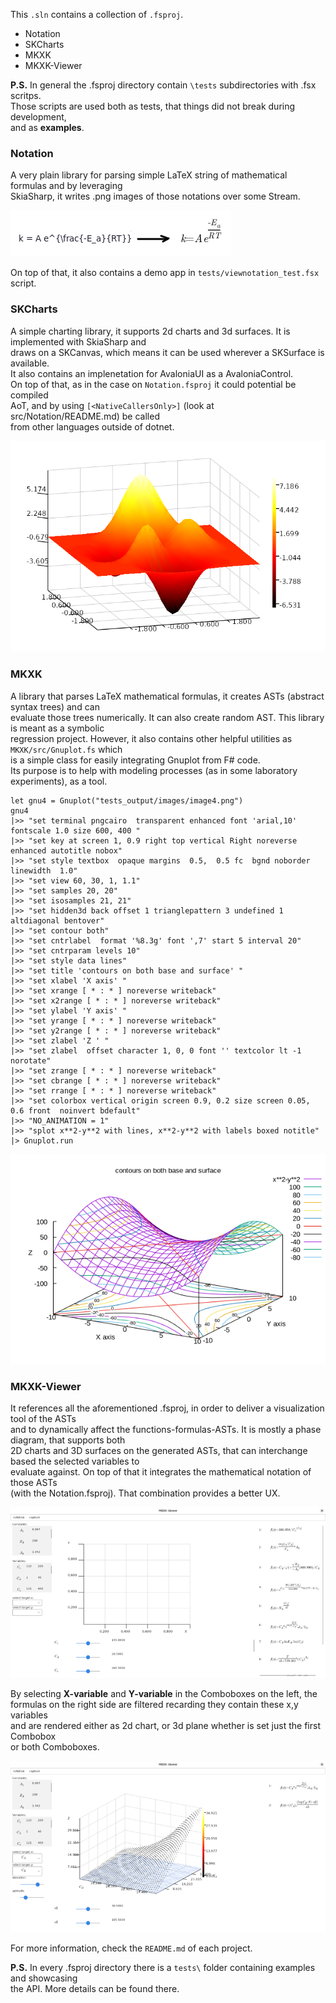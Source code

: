 This `.sln` contains a collection of `.fsproj`.   

- Notation
- SKCharts
- MKXK
- MKXK-Viewer

**P.S.** In general the .fsproj directory contain `\tests` subdirectories with .fsx scritps.   
Those scripts are used both as tests, that things did not break during development,  
and as **examples**.   


### Notation

A very plain library for parsing simple LaTeX string of mathematical formulas and by leveraging   
SkiaSharp, it writes .png images of those notations over some Stream.   

![image](images/notation_parser.png)

On top of that, it also contains a demo app in `tests/viewnotation_test.fsx` script.

### SKCharts

A simple charting library, it supports 2d charts and 3d surfaces. It is implemented with SkiaSharp and   
draws on a SKCanvas, which means it can be used wherever a SKSurface is available.   
It also contains an implenetation for AvaloniaUI as a AvaloniaControl.   
On top of that, as in the case on `Notation.fsproj` it could potential be compiled   
AoT, and by using `[<NativeCallersOnly>]` (look at src/Notation/README.md) be called  
from other languages outside of dotnet. 

![](images/skcharts.png)

### MKXK

A library that parses LaTeX mathematical formulas, it creates ASTs (abstract syntax trees) and can    
evaluate those trees numerically. It can also create random AST. This library is meant as a symbolic   
regression project. However, it also contains other helpful utilities as `MKXK/src/Gnuplot.fs` which  
is a simple class for easily integrating Gnuplot from F# code.    
Its purpose is to help with modeling processes (as in some laboratory experiments), as a tool.  

```
let gnu4 = Gnuplot("tests_output/images/image4.png")
gnu4
|>> "set terminal pngcairo  transparent enhanced font 'arial,10' fontscale 1.0 size 600, 400 "
|>> "set key at screen 1, 0.9 right top vertical Right noreverse enhanced autotitle nobox"
|>> "set style textbox  opaque margins  0.5,  0.5 fc  bgnd noborder linewidth  1.0"
|>> "set view 60, 30, 1, 1.1"
|>> "set samples 20, 20"
|>> "set isosamples 21, 21"
|>> "set hidden3d back offset 1 trianglepattern 3 undefined 1 altdiagonal bentover"
|>> "set contour both"
|>> "set cntrlabel  format '%8.3g' font ',7' start 5 interval 20"
|>> "set cntrparam levels 10"
|>> "set style data lines"
|>> "set title 'contours on both base and surface' "
|>> "set xlabel 'X axis' "
|>> "set xrange [ * : * ] noreverse writeback"
|>> "set x2range [ * : * ] noreverse writeback"
|>> "set ylabel 'Y axis' "
|>> "set yrange [ * : * ] noreverse writeback"
|>> "set y2range [ * : * ] noreverse writeback"
|>> "set zlabel 'Z ' "
|>> "set zlabel  offset character 1, 0, 0 font '' textcolor lt -1 norotate"
|>> "set zrange [ * : * ] noreverse writeback"
|>> "set cbrange [ * : * ] noreverse writeback"
|>> "set rrange [ * : * ] noreverse writeback"
|>> "set colorbox vertical origin screen 0.9, 0.2 size screen 0.05, 0.6 front  noinvert bdefault"
|>> "NO_ANIMATION = 1"
|>> "splot x**2-y**2 with lines, x**2-y**2 with labels boxed notitle"
|> Gnuplot.run
```

![image](images/image4.png)

### MKXK-Viewer

It references all the aforementioned .fsproj, in order to deliver a visualization tool of the ASTs   
and to dynamically affect the functions-formulas-ASTs. It is mostly a phase diagram, that supports both  
2D charts and 3D surfaces on the generated ASTs, that can interchange based the selected variables to  
evaluate against. On top of that it integrates the mathematical notation of those ASTs   
(with the Notation.fsproj). That combination provides a better UX.   


![](images/mkxk-viewer.png)

By selecting **X-variable** and **Y-variable** in the Comboboxes on the left, the   
formulas on the right side are filtered recarding they contain these x,y variables   
and are rendered either as 2d chart, or 3d plane whether is set just the first Combobox   
or both Comboboxes.

![](images/mkxk-viewer-2.png)


For more information, check the `README.md` of each project.  

**P.S.** In every .fsproj directory there is a `tests\` folder containing examples and showcasing  
the API. More details can be found there.   
